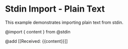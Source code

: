 # Stdin Import - Plain Text

This example demonstrates importing plain text from stdin.

@import { content } from @stdin

@add [[Received: {{content}}]]